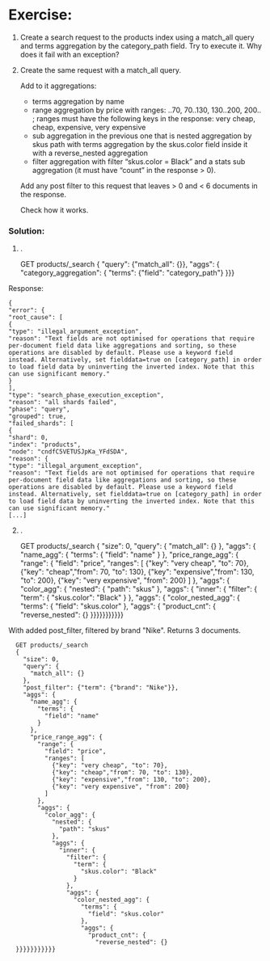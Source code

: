 <h1>Exercise:</h1>

1. Create a search request to the products index using a match_all query and terms aggregation by the category_path field. Try to execute it. Why does it fail with an exception?
2. Create the same request with a match_all query.

   Add to it aggregations:
   
    - terms aggregation by name
    - range aggregation by price with ranges: ..70, 70..130, 130..200, 200.. ; ranges must have the following keys in the response: very cheap, cheap, expensive, very expensive
    - sub aggregation in the previous one that is nested aggregation by skus path with terms aggregation by the skus.color field inside it with a reverse_nested aggregation
    - filter aggregation with filter “skus.color = Black” and a stats sub aggregation (it must have “count” in the response > 0).

    Add any post filter to this request that leaves > 0 and < 6 documents in the response.

    Check how it works.

<h3>Solution:</h3>

1. .


    GET products/_search
    {
      "query": {"match_all": {}},
      "aggs": {
        "category_aggregation": {
          "terms": {"field": "category_path"}
    }}}

Response:

    {
    "error": {
    "root_cause": [
    {
    "type": "illegal_argument_exception",
    "reason": "Text fields are not optimised for operations that require per-document field data like aggregations and sorting, so these operations are disabled by default. Please use a keyword field instead. Alternatively, set fielddata=true on [category_path] in order to load field data by uninverting the inverted index. Note that this can use significant memory."
    }
    ],
    "type": "search_phase_execution_exception",
    "reason": "all shards failed",
    "phase": "query",
    "grouped": true,
    "failed_shards": [
    {
    "shard": 0,
    "index": "products",
    "node": "cndfC5VETUSJpKa_YFdSDA",
    "reason": {
    "type": "illegal_argument_exception",
    "reason": "Text fields are not optimised for operations that require per-document field data like aggregations and sorting, so these operations are disabled by default. Please use a keyword field instead. Alternatively, set fielddata=true on [category_path] in order to load field data by uninverting the inverted index. Note that this can use significant memory."
    [...]
2. .


      GET products/_search
      {
        "size": 0,
        "query": {
          "match_all": {}
        },
        "aggs": {
          "name_agg": {
            "terms": {
              "field": "name"
            }
          },
          "price_range_agg": {
            "range": {
              "field": "price",
              "ranges": [
                {"key": "very cheap", "to": 70},
                {"key": "cheap","from": 70, "to": 130},
                {"key": "expensive","from": 130, "to": 200},
                {"key": "very expensive", "from": 200}
              ]
            },
            "aggs": {
              "color_agg": {
                "nested": {
                  "path": "skus"
                },
                "aggs": {
                  "inner": {
                    "filter": {
                      "term": {
                        "skus.color": "Black"
                      }
                    },
                    "aggs": {
                      "color_nested_agg": {
                        "terms": {
                          "field": "skus.color"
                        },
                        "aggs": {
                          "product_cnt": {
                            "reverse_nested": {}
      }}}}}}}}}}}

With added post_filter, filtered by brand "Nike". Returns 3 documents.

      GET products/_search
      {
        "size": 0,
        "query": {
          "match_all": {}
        },
        "post_filter": {"term": {"brand": "Nike"}},
        "aggs": {
          "name_agg": {
            "terms": {
              "field": "name"
            }
          },
          "price_range_agg": {
            "range": {
              "field": "price",
              "ranges": [
                {"key": "very cheap", "to": 70},
                {"key": "cheap","from": 70, "to": 130},
                {"key": "expensive","from": 130, "to": 200},
                {"key": "very expensive", "from": 200}
              ]
            },
            "aggs": {
              "color_agg": {
                "nested": {
                  "path": "skus"
                },
                "aggs": {
                  "inner": {
                    "filter": {
                      "term": {
                        "skus.color": "Black"
                      }
                    },
                    "aggs": {
                      "color_nested_agg": {
                        "terms": {
                          "field": "skus.color"
                        },
                        "aggs": {
                          "product_cnt": {
                            "reverse_nested": {}
      }}}}}}}}}}}
